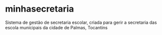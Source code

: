 # minhasecretaria
Sistema de gestão de secretaria escolar, criada para gerir a secretaria das escola municipais da cidade de Palmas, Tocantins
